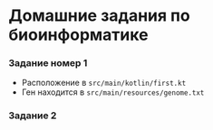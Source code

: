 # Домашние задания по биоинформатике

### Задание номер 1

* Расположение в ``src/main/kotlin/first.kt``
* Ген находится в ``src/main/resources/genome.txt``

### Задание 2

